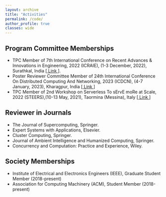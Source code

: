 ```yaml
---
layout: archive
title: "Activities"
permalink: /code/
author_profile: true
classes: wide
---
```

## Program Committee Memberships
<ul>
	<li>
		TPC Member of 7th International Conference on Recent Advances & Innovations in Engineering, 2022 (ICRAIE), (1-3 December, 2022), Surathkal, India [<a href="https://icraie.nitk.ac.in/progTechComm.html"> Link </a>].
	</li> 
	<li>
		Poster Reviewer Committee Member of 24th International Conference On Distributed Computing And Networking, 2023 (ICDCN), (4-7 January, 2023), Kharagpur, India [<a href="https://cse.iitkgp.ac.in/conf/ICDCN23/posters.html"> Link </a>]
	</li>
	<li>
		TPC Member of 2nd Workshop on Serverless To sErvE moRe at Scale, 2022 (STEERS),(10-13 May, 2021), Taormina (Messina), Italy [<a href="http://www.steers.iitkgp.ac.in/committee"> Link </a>]
	</li>
</ul>


## Reviewer in Journals
<ul>
	<li>
		The Journal of Supercomputing, Springer.
	</li>
	<li>
		Expert Systems with Applications, Elsevier.
	</li> 
	<li>
		Cluster Computing, Springer.
	</li>
	<li>
		Journal of Ambient Intelligence and Humanized Computing, Springer.
	</li>
	<li>
		Concurrency and Computation: Practice and Experience, Wiley.
	</li>
</ul>

## Society Memberships
<ul>
	<li>
		Institute of Electrical and Electronics Engineers (IEEE), Graduate Student Member (2018-present)
	</li> 
	<li>
		Association for Computing Machinery (ACM), Student Member (2018-present)
	</li>
</ul>